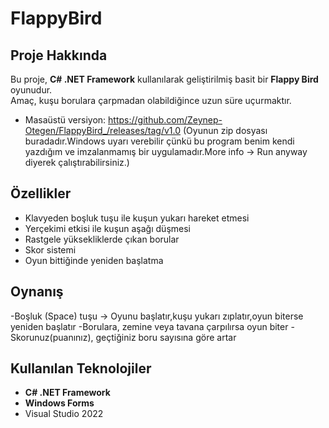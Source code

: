 # FlappyBird
## Proje Hakkında
Bu proje, **C# .NET Framework** kullanılarak geliştirilmiş basit bir **Flappy Bird** oyunudur.  
Amaç, kuşu borulara çarpmadan olabildiğince uzun süre uçurmaktır.
- Masaüstü versiyon: https://github.com/Zeynep-Otegen/FlappyBird_/releases/tag/v1.0  (Oyunun zip dosyası buradadır.Windows uyarı verebilir çünkü bu program benim kendi yazdığım ve imzalanmamış bir uygulamadır.More info → Run anyway diyerek çalıştırabilirsiniz.)
## Özellikler
- Klavyeden boşluk tuşu ile kuşun yukarı hareket etmesi
- Yerçekimi etkisi ile kuşun aşağı düşmesi
- Rastgele yüksekliklerde çıkan borular
- Skor sistemi
- Oyun bittiğinde yeniden başlatma
## Oynanış
-Boşluk (Space) tuşu → Oyunu başlatır,kuşu yukarı zıplatır,oyun biterse yeniden başlatır
-Borulara, zemine veya tavana çarpılırsa oyun biter
-Skorunuz(puanınız), geçtiğiniz boru sayısına göre artar
## Kullanılan Teknolojiler
- **C# .NET Framework**
- **Windows Forms**
- Visual Studio 2022
